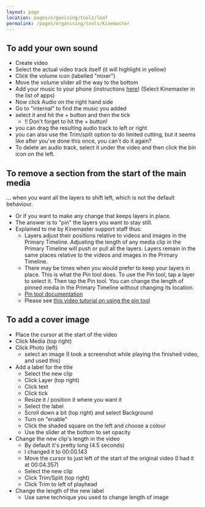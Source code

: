 ```yaml
---
layout: page
location: pages/organising/tools/leaf
permalink: /pages/organising/tools/Kinemaster
---
```


## To add your own sound

- Create video
- Select the actual video track itself (it will highlight in yellow)
- Click the volume icon (labelled "mixer") 
- Move the volume slider all the way to the bottom
- Add your music to your phone (instructions [here](/pages/organising/tools/iPhone#add-your-own-music-files-to-your-iphone-using-itunes)) (Select Kinemaster in the list of apps)
- Now click Audio on the right hand side
- Go to "internal" to find the music you added
- select it and hit the + button and then the tick
    - !! Don't forget to hit the + button!
- you can drag the resulting audio track to left or right
- you can also use the Trim/split option to do limited cutting, but it seems like after you've done this once, you can't do it again?
- To delete an audio track, select it under the video and then click the bin icon on the left.

## To remove a section from the start of the main media

... when you want all the layers to shift left, which is not the default behaviour.

- Or if you want to make any change that keeps layers in place.
- The answer is to "pin" the layers you want to stay still.
- Explained to me by Kinemaster support staff thus: 
    - Layers adjust their positions relative to videos and images in the Primary Timeline. Adjusting the length of any media clip in the Primary Timeline will push or pull all the layers. Layers remain in the same places relative to the videos and images in the Primary Timeline.
    - There may be times when you would prefer to keep your layers in place. This is what the Pin tool does. To use the Pin tool, tap a layer to select it. Then tap the Pin tool. You can change the length of pinned media in the Primary Timeline without changing its location.
    - [Pin tool documentation](https://community.kinemaster.com/2020/05/19/the-pin-tool/)
    - Please see [this video tutorial on using the pin tool](https://www.youtube.com/watch?v=eif5JH6HCF4&ab_channel=MasteringKinemaster)

## To add a cover image

- Place the cursor at the start of the video
- Click Media (top right)
- Click Photo (left)
    - select an image (I took a screenshot while playing the finished video, and used this)
- Add a label for the title
    - Select the new clip
    - Click Layer (top right)
    - Click text
    - Click tick
    - Resize it / position it where you want it
    - Select the label
    - Scroll down a bit (top right) and select Background
    - Turn on "enable"
    - Click the shaded square on the left and choose a colour
    - Use the slider at the bottom to set opacity
- Change the new clip's length in the video
    - By default it's pretty long (4.5 seconds)
    - I changed it to 00:00.143
    - Move the cursor to just left of the start of the original video (I had it at 00:04.357)
    - Select the new clip
    - Click Trim/Split (top right)
    - Click Trim to left of playhead
- Change the length of the new label
    - Use same technique you used to change length of image